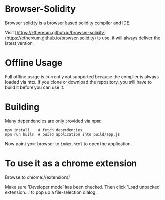 # Browser-Solidity

Browser solidity is a browser based solidity compiler and IDE.

Visit [https://ethereum.github.io/browser-solidity](https://ethereum.github.io/browser-solidity) to use,
it will always deliver the latest version.

# Offline Usage

Full offline usage is currently not supported because the compiler is always
loaded via http. If you clone or download the repository, you still have to
build it before you can use it.

# Building

Many dependencies are only provided via npm:

    npm install    # fetch dependencies
	npm run build  # build application into build/app.js

Now point your browser to `index.html` to open the application.  

# To use it as a chrome extension

Browse to chrome://extensions/

Make sure 'Developer mode' has been checked. Then click 'Load unpacked extension...' to pop up a file-selection dialog.
